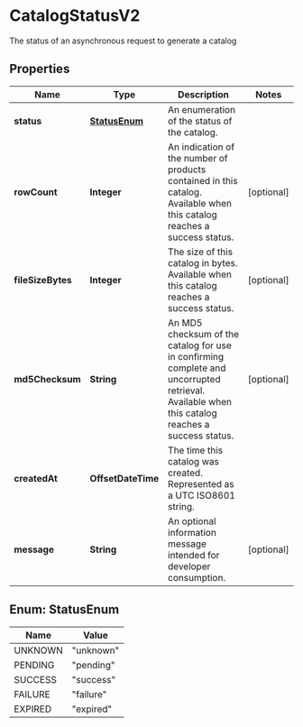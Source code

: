 

# CatalogStatusV2

The status of an asynchronous request to generate a catalog

## Properties

| Name | Type | Description | Notes |
|------------ | ------------- | ------------- | -------------|
|**status** | [**StatusEnum**](#StatusEnum) | An enumeration of the status of the catalog. |  |
|**rowCount** | **Integer** | An indication of the number of products contained in this catalog. Available when  this catalog reaches a success status. |  [optional] |
|**fileSizeBytes** | **Integer** | The size of this catalog in bytes. Available when this catalog reaches a success status. |  [optional] |
|**md5Checksum** | **String** | An MD5 checksum of the catalog for use in confirming complete and uncorrupted retrieval.  Available when this catalog reaches a success status. |  [optional] |
|**createdAt** | **OffsetDateTime** | The time this catalog was created. Represented as a UTC ISO8601 string. |  |
|**message** | **String** | An optional information message intended for developer consumption. |  [optional] |



## Enum: StatusEnum

| Name | Value |
|---- | -----|
| UNKNOWN | &quot;unknown&quot; |
| PENDING | &quot;pending&quot; |
| SUCCESS | &quot;success&quot; |
| FAILURE | &quot;failure&quot; |
| EXPIRED | &quot;expired&quot; |



